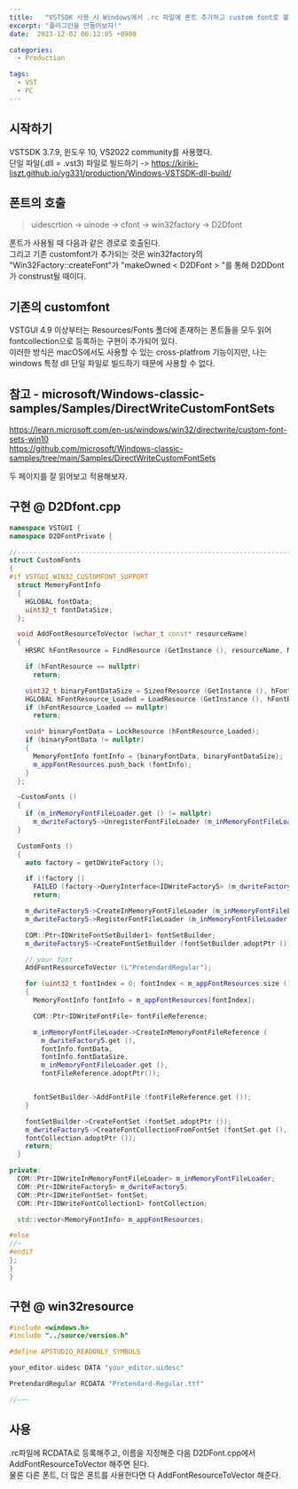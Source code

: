 ```yaml
---
title:   "VSTSDK 사용 시 Windows에서 .rc 파일에 폰트 추가하고 custom font로 불러오기"
excerpt: "플러그인을 만들어보자!"
date:  2023-12-02 00:12:05 +0900

categories:
  - Production

tags:
  - VST
  - PC
---
```


## 시작하기  

VSTSDK 3.7.9, 윈도우 10, VS2022 community를 사용했다.  
단일 파일(.dll = .vst3) 파일로 빌드하기 -> <https://kiriki-liszt.github.io/yg331/production/Windows-VSTSDK-dll-build/>  

## 폰트의 호출  

> uidescrtion -> uinode -> cfont -> win32factory -> D2Dfont  

폰트가 사용될 때 다음과 같은 경로로 호출된다.  
그리고 기존 customfont가 추가되는 것은 win32factory의 "Win32Factory::createFont"가 "makeOwned < D2DFont > "를 통해 D2DDont가 construst될 때이다.  

## 기존의 customfont  

VSTGUI 4.9 이상부터는 Resources/Fonts 폴더에 존재하는 폰트들을 모두 읽어 fontcollection으로 등록하는 구현이 추가되어 있다.  
이러한 방식은 macOS에서도 사용할 수 있는 cross-platfrom 기능이지만, 나는 windows 특정 dll 단일 파일로 빌드하기 때문에 사용할 수 없다.  

## 참고 - microsoft/Windows-classic-samples/Samples/DirectWriteCustomFontSets  

<https://learn.microsoft.com/en-us/windows/win32/directwrite/custom-font-sets-win10>  
<https://github.com/microsoft/Windows-classic-samples/tree/main/Samples/DirectWriteCustomFontSets>  

두 페이지를 잘 읽어보고 적용해보자.  

## 구현 @ D2Dfont.cpp  

```c++
namespace VSTGUI {
namespace D2DFontPrivate {

//-----------------------------------------------------------------------------
struct CustomFonts
{
#if VSTGUI_WIN32_CUSTOMFONT_SUPPORT
  struct MemoryFontInfo
  {
    HGLOBAL fontData;
    uint32_t fontDataSize;
  };

  void AddFontResourceToVector (wchar_t const* resourceName)
  {
    HRSRC hFontResource = FindResource (GetInstance (), resourceName, MAKEINTRESOURCE(RT_RCDATA));

    if (hFontResource == nullptr)
      return;

    uint32_t binaryFontDataSize = SizeofResource (GetInstance (), hFontResource);
    HGLOBAL hFontResource_Loaded = LoadResource (GetInstance (), hFontResource);
    if (hFontResource_Loaded == nullptr)
      return;

    void* binaryFontData = LockResource (hFontResource_Loaded);
    if (binaryFontData != nullptr)
    {
      MemoryFontInfo fontInfo = {binaryFontData, binaryFontDataSize};
      m_appFontResources.push_back (fontInfo);
    }
  };

  ~CustomFonts ()
  {
    if (m_inMemoryFontFileLoader.get () != nullptr)
      m_dwriteFactory5->UnregisterFontFileLoader (m_inMemoryFontFileLoader.get ());
  } 

  CustomFonts ()
  {
    auto factory = getDWriteFactory ();

    if (!factory ||
      FAILED (factory->QueryInterface<IDWriteFactory5> (m_dwriteFactory5.adoptPtr ())))
      return;

    m_dwriteFactory5->CreateInMemoryFontFileLoader (m_inMemoryFontFileLoader.adoptPtr ());
    m_dwriteFactory5->RegisterFontFileLoader (m_inMemoryFontFileLoader.get ());

    COM::Ptr<IDWriteFontSetBuilder1> fontSetBuilder;
    m_dwriteFactory5->CreateFontSetBuilder (fontSetBuilder.adoptPtr ());

    // your font  
    AddFontResourceToVector (L"PretendardRegular");

    for (uint32_t fontIndex = 0; fontIndex < m_appFontResources.size (); fontIndex++)
    {
      MemoryFontInfo fontInfo = m_appFontResources[fontIndex];

      COM::Ptr<IDWriteFontFile> fontFileReference;

      m_inMemoryFontFileLoader->CreateInMemoryFontFileReference (
        m_dwriteFactory5.get (),
        fontInfo.fontData,
        fontInfo.fontDataSize,
        m_inMemoryFontFileLoader.get (),
        fontFileReference.adoptPtr());


      fontSetBuilder->AddFontFile (fontFileReference.get ());
    }

    fontSetBuilder->CreateFontSet (fontSet.adoptPtr ());
    m_dwriteFactory5->CreateFontCollectionFromFontSet (fontSet.get (),
    fontCollection.adoptPtr ());
    return;
  }

private:
  COM::Ptr<IDWriteInMemoryFontFileLoader> m_inMemoryFontFileLoader; 
  COM::Ptr<IDWriteFactory5> m_dwriteFactory5;
  COM::Ptr<IDWriteFontSet> fontSet;
  COM::Ptr<IDWriteFontCollection1> fontCollection;

  std::vector<MemoryFontInfo> m_appFontResources;

#else
//~
#endif
};
}
}
```  

## 구현 @ win32resource  

```c
#include <windows.h>
#include "../source/version.h"

#define APSTUDIO_READONLY_SYMBOLS

your_editor.uidesc DATA "your_editor.uidesc"

PretendardRegular RCDATA "Pretendard-Regular.ttf"

//~~~
```  

## 사용  

.rc파일에 RCDATA로 등록해주고, 이름을 지정해준 다음 D2DFont.cpp에서 AddFontResourceToVector 해주면 된다.  
물론 다른 폰트, 더 많은 폰트를 사용한다면 다 AddFontResourceToVector 해준다.  
